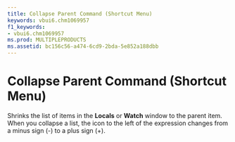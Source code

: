 ```yaml
---
title: Collapse Parent Command (Shortcut Menu)
keywords: vbui6.chm1069957
f1_keywords:
- vbui6.chm1069957
ms.prod: MULTIPLEPRODUCTS
ms.assetid: bc156c56-a474-6cd9-2bda-5e852a188dbb
---
```



# Collapse Parent Command (Shortcut Menu)

Shrinks the list of items in the  **Locals** or **Watch** window to the parent item. When you collapse a list, the icon to the left of the expression changes from a minus sign (-) to a plus sign (+).


